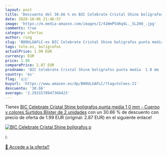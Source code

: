 ```yaml
---
layout: post
title: 'Descuento del 30.66 % en BIC Celebrate Cristal Shine bolígrafos p'
date: 2020-10-06 21:46:57
image: 'https://m.media-amazon.com/images/I/41WmP5d6q4L._SL200_.jpg'
comments: true
category: ofertas
author: ring
slug: 'B00ULGAFLC-es BIC Celebrate Cristal Shine bolígrafos punta media 1 0 mm...'
tags: tole.es, bolígrafos
actualPrice: 1.99 EUR
currency: EUR
price: 1.99
comparePrice: 2.87 EUR
prodname: 'BIC Celebrate Cristal Shine bolígrafos punta media  1 0 mm  - Cuerpo y colores Surtidos  Blíster de 2 unidades'
country: 'es'
flag: '🇪🇸'
buyurl: 'https://www.amazon.es/dp/B00ULGAFLC/?tag=tolees-21'
descuento: '30.66'
average: '2.2931578947368423'
---
```


Tienes [BIC Celebrate Cristal Shine bolígrafos punta media  1 0 mm  - Cuerpo y colores Surtidos  Blíster de 2 unidades](https://www.amazon.es/dp/B00ULGAFLC/?tag=tolees-21) con un 30.66 % de descuento con precio de oferta de 1.99 EUR (original: 2.87 EUR) en el siguiente enlace!

[![BIC Celebrate Cristal Shine bolígrafos p](https://m.media-amazon.com/images/I/41WmP5d6q4L._SL200_.jpg)](https://www.amazon.es/dp/B00ULGAFLC/?tag=tolees-21)

ℹ️:


[🛒 Accede a la oferta!!](https://www.amazon.es/dp/B00ULGAFLC/?tag=tolees-21)

